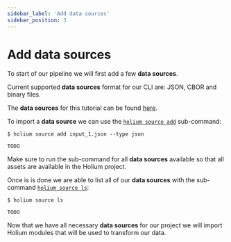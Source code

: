 ```yaml
---
sidebar_label: 'Add data sources'
sidebar_position: 3
---
```


# Add data sources

To start of our pipeline we will first add a few **data sources**.

Current supported **data sources** format for our CLI are: JSON, CBOR and binary files. 

The **data sources** for this tutorial can be found [here](TODO_LINK_TO_DATA_SOURCES_IN_REPO).

To import a **data source** we can use the [`holium source add`](TODO_LINK_TO_SOURCE_ADD) sub-command:

```shell
$ holium source add input_1.json --type json

TODO 
```

Make sure to run the sub-command for all **data sources** available so that all assets are available in the
Holium project.

Once is is done we are able to list all of our **data sources** with the sub-command [`holium source ls`](TODO_LINK_TO_LIST_SOURCES):

```shell
$ holium source ls

TODO
```

Now that we have all necessary **data sources** for our project we will import Holium modules that will be used
to transform our data.
